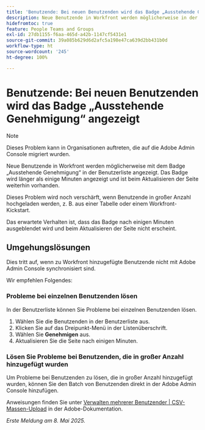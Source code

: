 ```yaml
---
title: 'Benutzende: Bei neuen Benutzenden wird das Badge „Ausstehende Genehmigung“ angezeigt'
description: Neue Benutzende in Workfront werden möglicherweise in der Benutzerliste mit dem Badge „Ausstehende Genehmigung“ angezeigt. Das Badge wird länger als einige Minuten angezeigt und ist beim Aktualisieren der Seite weiterhin vorhanden.
hidefromtoc: true
feature: People Teams and Groups
exl-id: 27db1155-f6aa-465d-a42b-1147cf5431e1
source-git-commit: 39a085b629d6d2afc5a198e47ca639d2bb431b0d
workflow-type: ht
source-wordcount: '245'
ht-degree: 100%

---
```


# Benutzende: Bei neuen Benutzenden wird das Badge „Ausstehende Genehmigung“ angezeigt

>[!NOTE]
>
>Dieses Problem kann in Organisationen auftreten, die auf die Adobe Admin Console migriert wurden.

Neue Benutzende in Workfront werden möglicherweise mit dem Badge „Ausstehende Genehmigung“ in der Benutzerliste angezeigt. Das Badge wird länger als einige Minuten angezeigt und ist beim Aktualisieren der Seite weiterhin vorhanden.

Dieses Problem wird noch verschärft, wenn Benutzende in großer Anzahl hochgeladen werden, z. B. aus einer Tabelle oder einem Workfront-Kickstart.

Das erwartete Verhalten ist, dass das Badge nach einigen Minuten ausgeblendet wird und beim Aktualisieren der Seite nicht erscheint.

## Umgehungslösungen

Dies tritt auf, wenn zu Workfront hinzugefügte Benutzende nicht mit Adobe Admin Console synchronisiert sind.

Wir empfehlen Folgendes:

### Probleme bei einzelnen Benutzenden lösen

In der Benutzerliste können Sie Probleme bei einzelnen Benutzenden lösen.

1. Wählen Sie die Benutzenden in der Benutzerliste aus.
1. Klicken Sie auf das Dreipunkt-Menü in der Listenüberschrift.
1. Wählen Sie **Genehmigen** aus.
1. Aktualisieren Sie die Seite nach einigen Minuten.

### Lösen Sie Probleme bei Benutzenden, die in großer Anzahl hinzugefügt wurden

Um Probleme bei Benutzenden zu lösen, die in großer Anzahl hinzugefügt wurden, können Sie den Batch von Benutzenden direkt in der Adobe Admin Console hinzufügen.

Anweisungen finden Sie unter [Verwalten mehrerer Benutzender | CSV-Massen-Upload](https://helpx.adobe.com/de/enterprise/using/bulk-upload-users.html) in der Adobe-Dokumentation.


_Erste Meldung am 8. Mai 2025._
